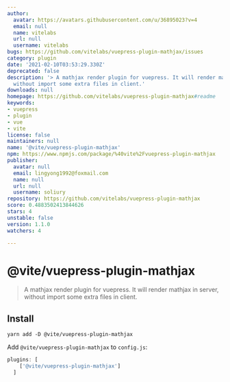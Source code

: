 ```yaml
---
author:
  avatar: https://avatars.githubusercontent.com/u/36895023?v=4
  email: null
  name: vitelabs
  url: null
  username: vitelabs
bugs: https://github.com/vitelabs/vuepress-plugin-mathjax/issues
category: plugin
date: '2021-02-10T03:53:29.330Z'
deprecated: false
description: '> A mathjax render plugin for vuepress. It will render mathjax in server,
  without import some extra files in client.'
downloads: null
homepage: https://github.com/vitelabs/vuepress-plugin-mathjax#readme
keywords:
- vuepress
- plugin
- vue
- vite
license: false
maintainers: null
name: '@vite/vuepress-plugin-mathjax'
npm: https://www.npmjs.com/package/%40vite%2Fvuepress-plugin-mathjax
publisher:
  avatar: null
  email: lingyong1992@foxmail.com
  name: null
  url: null
  username: soliury
repository: https://github.com/vitelabs/vuepress-plugin-mathjax
score: 0.4883502413844626
stars: 4
unstable: false
version: 1.1.0
watchers: 4

---
```


# @vite/vuepress-plugin-mathjax

> A mathjax render plugin for vuepress. It will render mathjax in server, without import some extra files in client.

## Install

```
yarn add -D @vite/vuepress-plugin-mathjax
```

Add `@vite/vuepress-plugin-mathjax` to `config.js`:

```javascript
plugins: [
    ['@vite/vuepress-plugin-mathjax']
  ]
```